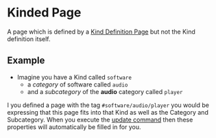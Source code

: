 # Kinded Page

A page which is defined by a [Kind Definition Page](./kind-defn-page.md) but not the Kind definition itself.

## Example

- Imagine you have a Kind called `software`
  - a _category_ of software called `audio`
  - and a _subcategory_ of the **audio** category called `player`

I you defined a page with the tag `#software/audio/player` you would be expressing that this page fits into that Kind as well as the Category and Subcategory. When you execute the [update command](./command-update.md) then these properties will automatically be filled in for you.
